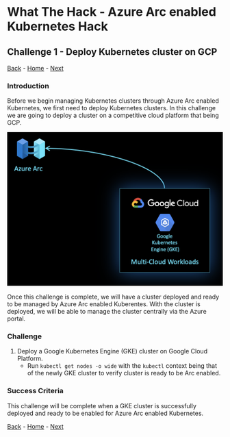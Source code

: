 # What The Hack - Azure Arc enabled Kubernetes Hack

## Challenge 1 - Deploy Kubernetes cluster on GCP
[Back](challenge00.md) - [Home](../readme.md) - [Next](challenge02.md)

### Introduction

Before we begin managing Kubernetes clusters through Azure Arc enabled Kubernetes, we first need to deploy Kubernetes clusters. In this challenge we are going to deploy a cluster  on a competitive cloud platform that being GCP.

 ![](../img/image3.png)

Once this challenge is complete, we will have a cluster deployed and ready to be managed by Azure Arc enabled Kuberentes. With the cluster is deployed, we will be able to manage the cluster centrally via the Azure portal.

### Challenge

1. Deploy a Google Kubernetes Engine (GKE) cluster on Google Cloud Platform.
    * Run ```kubectl get nodes -o wide``` with the ```kubectl``` context being that of the newly GKE cluster to verify cluster is ready to be Arc enabled.

### Success Criteria

This challenge will be complete when a GKE cluster is successfully deployed and ready to be enabled for Azure Arc enabled Kubernetes.

[Back](challenge00.md) - [Home](../readme.md) - [Next](challenge02.md)